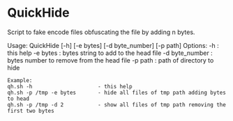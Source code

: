# **QuickHide**
Script to fake encode files obfuscating the file by adding n bytes.


Usage: QuickHide [-h] [-e bytes] [-d byte_number] [-p path]
Options:
	-h             : this help
	-e bytes       : bytes string to add to the head file
	-d byte_number : bytes number to remove from the head file
	-p path        : path of directory to hide

	Example:
	qh.sh -h                     - this help
	qh.sh -p /tmp -e bytes       - hide all files of tmp path adding bytes to head
	qh.sh -p /tmp -d 2           - show all files of tmp path removing the first two bytes 
